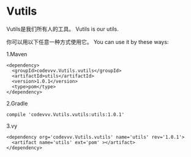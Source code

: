 # Vutils

Vutils是我们所有人的工具。
Vutils is our utils.

你可以用以下任意一种方式使用它。
You can use it by these ways:

1.Maven

```
<dependency>
  <groupId>codevvv.Vutils.vutils</groupId>
  <artifactId>utils</artifactId>
  <version>1.0.1</version>
  <type>pom</type>
</dependency>
```

2.Gradle

```
compile 'codevvv.Vutils.vutils:utils:1.0.1'
```

3.vy

```
<dependency org='codevvv.Vutils.vutils' name='utils' rev='1.0.1'>
  <artifact name='utils' ext='pom' ></artifact>
</dependency>
```
